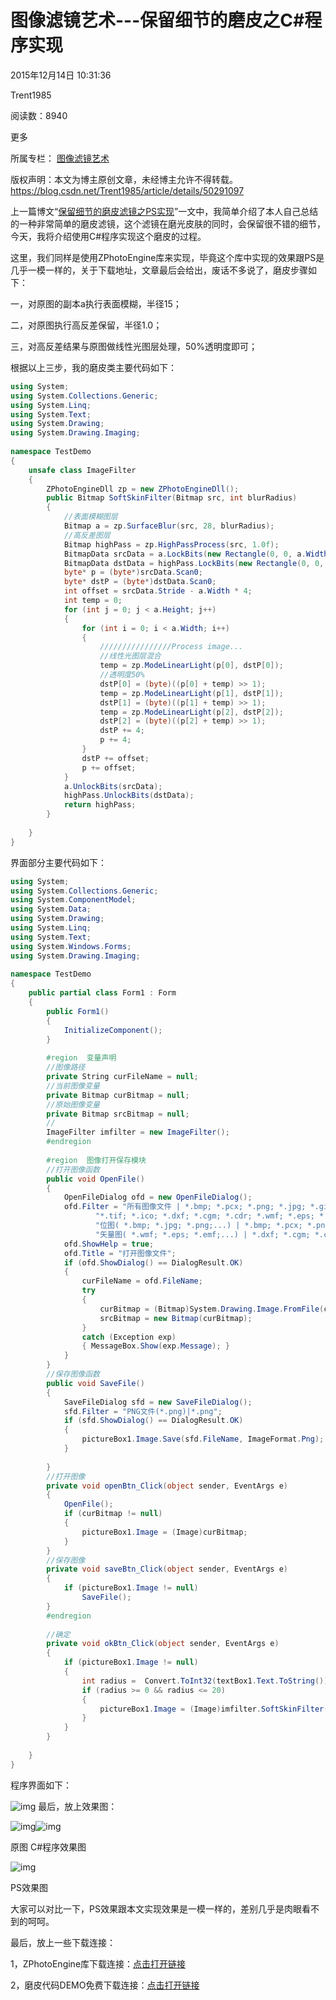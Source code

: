 # 图像滤镜艺术---保留细节的磨皮之C#程序实现

2015年12月14日 10:31:36

 

Trent1985

 

阅读数：8940

更多

所属专栏： [图像滤镜艺术](https://blog.csdn.net/column/details/zphotoimagefilter.html)



 版权声明：本文为博主原创文章，未经博主允许不得转载。	https://blog.csdn.net/Trent1985/article/details/50291097

上一篇博文“[保留细节的磨皮滤镜之PS实现](http://blog.csdn.net/trent1985/article/details/50260881)”一文中，我简单介绍了本人自己总结的一种非常简单的磨皮滤镜，这个滤镜在磨光皮肤的同时，会保留很不错的细节，今天，我将介绍使用C#程序实现这个磨皮的过程。

这里，我们同样是使用ZPhotoEngine库来实现，毕竟这个库中实现的效果跟PS是几乎一模一样的，关于下载地址，文章最后会给出，废话不多说了，磨皮步骤如下：



一，对原图的副本a执行表面模糊，半径15；

二，对原图执行高反差保留，半径1.0；

三，对高反差结果与原图做线性光图层处理，50%透明度即可；

根据以上三步，我的磨皮类主要代码如下：



```csharp
using System;
using System.Collections.Generic;
using System.Linq;
using System.Text;
using System.Drawing;
using System.Drawing.Imaging;
 
namespace TestDemo
{
    unsafe class ImageFilter
    {
        ZPhotoEngineDll zp = new ZPhotoEngineDll();
        public Bitmap SoftSkinFilter(Bitmap src, int blurRadius)
        {
            //表面模糊图层
            Bitmap a = zp.SurfaceBlur(src, 28, blurRadius);
            //高反差图层
            Bitmap highPass = zp.HighPassProcess(src, 1.0f);
            BitmapData srcData = a.LockBits(new Rectangle(0, 0, a.Width, a.Height), ImageLockMode.ReadWrite, PixelFormat.Format32bppArgb);
            BitmapData dstData = highPass.LockBits(new Rectangle(0, 0, highPass.Width, highPass.Height), ImageLockMode.ReadWrite, PixelFormat.Format32bppArgb);
            byte* p = (byte*)srcData.Scan0;
            byte* dstP = (byte*)dstData.Scan0;
            int offset = srcData.Stride - a.Width * 4;
            int temp = 0;
            for (int j = 0; j < a.Height; j++)
            {
                for (int i = 0; i < a.Width; i++)
                {
                    ////////////////Process image...
                    //线性光图层混合
                    temp = zp.ModeLinearLight(p[0], dstP[0]);
                    //透明度50%
                    dstP[0] = (byte)((p[0] + temp) >> 1);
                    temp = zp.ModeLinearLight(p[1], dstP[1]);
                    dstP[1] = (byte)((p[1] + temp) >> 1);
                    temp = zp.ModeLinearLight(p[2], dstP[2]);
                    dstP[2] = (byte)((p[2] + temp) >> 1);
                    dstP += 4;
                    p += 4;
                }
                dstP += offset;
                p += offset;
            }
            a.UnlockBits(srcData);
            highPass.UnlockBits(dstData);
            return highPass;
        }
        
    }
}
```

界面部分主要代码如下：



```csharp
using System;
using System.Collections.Generic;
using System.ComponentModel;
using System.Data;
using System.Drawing;
using System.Linq;
using System.Text;
using System.Windows.Forms;
using System.Drawing.Imaging;
 
namespace TestDemo
{
    public partial class Form1 : Form
    {
        public Form1()
        {
            InitializeComponent();
        }
 
        #region  变量声明
        //图像路径
        private String curFileName = null;
        //当前图像变量
        private Bitmap curBitmap = null;
        //原始图像变量
        private Bitmap srcBitmap = null;
        //
        ImageFilter imfilter = new ImageFilter();
        #endregion
 
        #region  图像打开保存模块
        //打开图像函数
        public void OpenFile()
        {
            OpenFileDialog ofd = new OpenFileDialog();
            ofd.Filter = "所有图像文件 | *.bmp; *.pcx; *.png; *.jpg; *.gif;" +
                   "*.tif; *.ico; *.dxf; *.cgm; *.cdr; *.wmf; *.eps; *.emf|" +
                   "位图( *.bmp; *.jpg; *.png;...) | *.bmp; *.pcx; *.png; *.jpg; *.gif; *.tif; *.ico|" +
                   "矢量图( *.wmf; *.eps; *.emf;...) | *.dxf; *.cgm; *.cdr; *.wmf; *.eps; *.emf";
            ofd.ShowHelp = true;
            ofd.Title = "打开图像文件";
            if (ofd.ShowDialog() == DialogResult.OK)
            {
                curFileName = ofd.FileName;
                try
                {
                    curBitmap = (Bitmap)System.Drawing.Image.FromFile(curFileName);
                    srcBitmap = new Bitmap(curBitmap);
                }
                catch (Exception exp)
                { MessageBox.Show(exp.Message); }
            }
        }
        //保存图像函数
        public void SaveFile()
        {
            SaveFileDialog sfd = new SaveFileDialog();
            sfd.Filter = "PNG文件(*.png)|*.png";
            if (sfd.ShowDialog() == DialogResult.OK)
            {
                pictureBox1.Image.Save(sfd.FileName, ImageFormat.Png);
            }
 
        }
        //打开图像
        private void openBtn_Click(object sender, EventArgs e)
        {
            OpenFile();
            if (curBitmap != null)
            {
                pictureBox1.Image = (Image)curBitmap;
            }
        }
        //保存图像
        private void saveBtn_Click(object sender, EventArgs e)
        {
            if (pictureBox1.Image != null)
                SaveFile();
        }
        #endregion
 
        //确定
        private void okBtn_Click(object sender, EventArgs e)
        {
            if (pictureBox1.Image != null)
            {
                int radius =  Convert.ToInt32(textBox1.Text.ToString());
                if (radius >= 0 && radius <= 20)
                {
                    pictureBox1.Image = (Image)imfilter.SoftSkinFilter(curBitmap, radius);
                }
            }
        }
 
    }
}
```

程序界面如下：

![img](https://img-blog.csdn.net/20151214102253312?watermark/2/text/aHR0cDovL2Jsb2cuY3Nkbi5uZXQv/font/5a6L5L2T/fontsize/400/fill/I0JBQkFCMA==/dissolve/70/gravity/Center)
最后，放上效果图：

![img](https://img-blog.csdn.net/20151214102323274?watermark/2/text/aHR0cDovL2Jsb2cuY3Nkbi5uZXQv/font/5a6L5L2T/fontsize/400/fill/I0JBQkFCMA==/dissolve/70/gravity/Center)![img](https://img-blog.csdn.net/20151214102347406?watermark/2/text/aHR0cDovL2Jsb2cuY3Nkbi5uZXQv/font/5a6L5L2T/fontsize/400/fill/I0JBQkFCMA==/dissolve/70/gravity/Center)

原图                                                                                  C#程序效果图



![img](https://img-blog.csdn.net/20151214102400339?watermark/2/text/aHR0cDovL2Jsb2cuY3Nkbi5uZXQv/font/5a6L5L2T/fontsize/400/fill/I0JBQkFCMA==/dissolve/70/gravity/Center)

PS效果图

大家可以对比一下，PS效果跟本文实现效果是一模一样的，差别几乎是肉眼看不到的呵呵。

最后，放上一些下载连接：

1，ZPhotoEngine库下载连接：[点击打开链接](http://www.zealpixel.com/portal.php?mod=view&aid=45)

2，磨皮代码DEMO免费下载连接：[点击打开链接](http://download.csdn.net/detail/trent1985/9353265)
